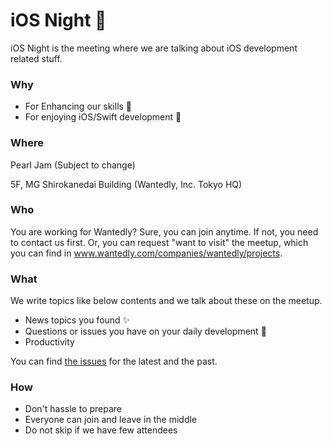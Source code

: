 # iOS Night 🌙
iOS Night is the meeting where we are talking about iOS development related stuff.

### Why
- For Enhancing our skills 💪
- For enjoying iOS/Swift development 🥳

### Where
Pearl Jam (Subject to change)

5F, MG Shirokanedai Building (Wantedly, Inc. Tokyo HQ)

### Who
You are working for Wantedly? Sure, you can join anytime.
If not, you need to contact us first. Or, you can request "want to visit" the meetup, which you can find in www.wantedly.com/companies/wantedly/projects.


### What
We write topics like below contents and we talk about these on the meetup.

- News topics you found ✨
- Questions or issues you have on your daily development 🤔
- Productivity

You can find [the issues](https://github.com/wantedly/ios_night/issues?utf8=%E2%9C%93&q=is%3Aissue+label%3Ameetup+) for the latest and the past.


### How

- Don't hassle to prepare
- Everyone can join and leave in the middle
- Do not skip if we have few attendees
